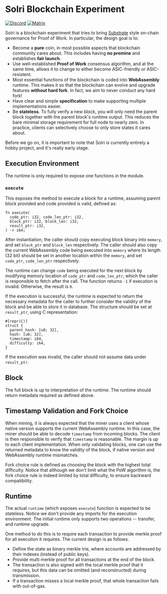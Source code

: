 # Solri Blockchain Experiment

[![Discord](https://img.shields.io/discord/586902457053872148.svg)](https://discord.gg/DZbg4rZ)
[![Matrix](https://img.shields.io/matrix/solri:matrix.org.svg)](https://riot.im/app/#/room/#solri:matrix.org)

Solri is a blockchain experiment that tries to bring
[Substrate](https://github.com/paritytech/substrate) style on-chain
governance for Proof of Work. In particular, the design goal is to:

* Become a **pure** coin, in most possible aspects that blockchain
  community cares about. This includes having **no premine** and
  establishes **fair launch**.
* Use well-established **Proof of Work** consensus algorithm, and at
  the same time, allows it to change to either become ASIC-friendly or
  ASIC-resistent.
* Most essential functions of the blockchain is coded into
  **WebAssembly** runtime. This makes it so that the blockchain can
  evolve and upgrade features **without hard fork**. In fact, we aim
  to never conduct any hard fork!
* Have clear and simple **specification** to make supporting multiple
  implementations easier.
* Be **stateless**. To fully verify a new block, you will only need
  the parent block together with the parent block's runtime
  output. This reduces the bare minimal storage requirement for full
  node to nearly zero. In practice, clients can selectively choose to
  only store states it cares about.
  
Before we go on, it is important to note that Solri is currently
entirely a hobby project, and it's really early stage.

## Execution Environment

The runtime is only required to expose one functions in the module.

### `execute`

This exposes the method to execute a block for a runtime, assuming
parent block provided and code provided is valid, defined as:

```
fn execute(
  code_ptr: i32, code_len_ptr: i32,
  block_ptr: i32, block_len: i32,
  result_ptr: i32,
) -> i64;
```

After instantiation, the caller should copy executing block binary
into `memory`, and set `block_ptr` and `block_len` respectively. The
caller should also copy the current WebAssembly code being executed
into `memory` where its length (32 bit) should be set in another
location within the `memory`, and set `code_ptr`, `code_len_ptr`
respectively.

The runtime can change `code` being executed for the next block by
modifying memory location of `code_ptr` and `code_len_ptr`, which the
caller is responsible to fetch after the call. The function returns
`-1` if execution is invalid. Otherwise, the result is `0`.

If the execution is successful, the runtime is expected to return the
necessary metadata for the caller to further consider the validity of
the block and be able to store it in database. The structure should be
set at `result_ptr`, using C representation:

```
#[repr(C)]
struct {
  parent_hash: [u8; 32],
  hash: [u8; 32],
  timestamp: i64,
  difficulty: i64,
}
```

If the execution was invalid, the caller should not assume data under
`result_ptr`.

## Block

The full block is up to interpretation of the runtime. The runtime
should return metadata required as defined above.

## Timestamp Validation and Fork Choice

When mining, it is always expected that the miner uses a client whose
native version supports the current WebAssembly runtime. In this case,
the miner should be able to decode `timestamp` from incoming
blocks. The client is then responsible to verify that `timestamp` is
reasonable. The margin is up to each client implementation. When only
validating blocks, one can use the returned metadata to know the
validity of the block, if native version and WebAssembly runtime
mismatches.

Fork choice rule is defined as choosing the block with the highest
total difficulty. Notice that although we don't limit what the PoW
algorithm is, the fork choice rule is indeed limited by total
difficulty, to ensure backward compatibility.

## Runtime

The actual `runtime` (which exposes `execute`) function is expected to
be stateless. Notice we don't provide any imports for the execution
environment. The initial runtime only supports two operations --
transfer, and runtime upgrade.

One method to do this is to require each transaction to provide merkle
proof for all execution it requires. The current design is as follows.

* Define the state as binary merkle trie, where accounts are addressed
  by their indexes (instead of public keys).
* Provide multi merkle proof for all transactions at the end of the
  block.
* The transaction is also signed with the local merkle proof that it
  requires, but this data can be omitted (and reconstructed) during
  transmission.
* If a transaction misses a local merkle proof, that whole transaction
  fails with out-of-gas.
  
